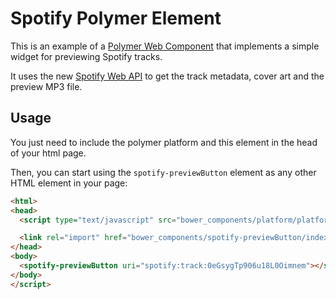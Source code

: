 # Spotify Polymer Element

This is an example of a [Polymer Web Component](www.polymer-project.org) that implements
a simple widget for previewing Spotify tracks.

It uses the new [Spotify Web API](https://developer.spotify.com/spotify-web-api/)
to get the track metadata, cover art and the preview MP3 file.

## Usage

You just need to include the polymer platform and this element in the head of
your html page.

Then, you can start using the `spotify-previewButton` element as any other HTML element
in your page:

```html
<html>
<head>
  <script type="text/javascript" src="bower_components/platform/platform.js"></script>

  <link rel="import" href="bower_components/spotify-previewButton/index.html">
</head>
<body>
  <spotify-previewButton uri="spotify:track:0eGsygTp906u18L0Oimnem"></spotify-previewButton>
</body>
</script>
```
